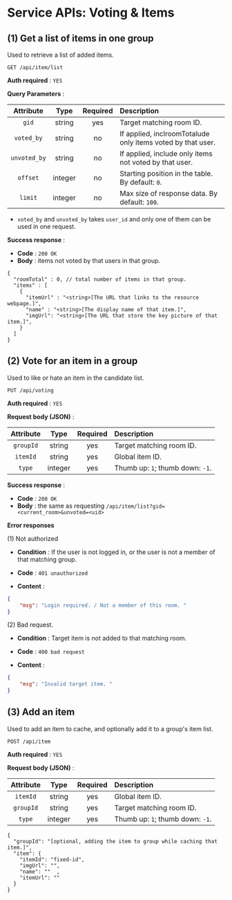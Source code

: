 # Service APIs: Voting & Items

## (1) Get a list of items in one group

Used to retrieve a list of added items.

```
GET /api/item/list
```

**Auth required** : `YES`

**Query Parameters** :

| Attribute | Type     | Required | Description   |
| :--------: | :--------: | :--------: | :-------------- |
| `gid` | string | yes | Target matching room ID. |
| `voted_by` | string | no | If applied, inclroomTotalude only items voted by that user. |
| `unvoted_by` | string | no | If applied, include only items not voted by that user. |
| `offset` | integer | no | Starting position in the table. By default: `0`. |
| `limit` | integer | no | Max size of response data. By default: `100`. |

- `voted_by` and `unvoted_by` takes `user_id` and only one of them can be used in one request.

**Success response** :

- **Code** : `200 OK`
- **Body** : items not voted by that users in that group. 

```json5
{
  "roomTotal" : 0, // total number of items in that group.
  "items" : [
    {
      "itemUrl" : "<string>[The URL that links to the resource webpage.]",
      "name" : "<string>[The display name of that item.]",
      "imgUrl": "<string>[The URL that store the key picture of that item.]",
    }
  ]
}
```

## (2) Vote for an item in a group

Used to like or hate an item in the candidate list.

```
PUT /api/voting
```

**Auth required** : `YES`

**Request body (JSON)** : 

| Attribute | Type | Required | Description |
| :------: | :-----: | :-----: | :--------- |
| `groupId` | string | yes | Target matching room ID. |
| `itemId` | string | yes | Global item ID. |
| `type` | integer | yes | Thumb up: `1`; thumb down: `-1`. |

**Success response** :

- **Code** : `200 OK`
- **Body** : the same as requesting `/api/item/list?gid=<current_room>&unvoted=<uid>`

**Error responses**

(1) Not authorized

- **Condition** : If the user is not logged in, or the user is not a member of that matching group. 

- **Code** : `401 unauthorized`

- **Content** :

```json
{
    "msg": "Login required. / Not a member of this room. "
}
```

(2) Bad request.

- **Condition** : Target item is not added to that matching room. 

- **Code** : `400 bad request`

- **Content** :

```json
{
    "msg": "Invalid target item. "
}
```

## (3) Add an item

Used to add an item to cache, and optionally add it to a group's item list.

```
POST /api/item
```

**Auth required** : `YES`

**Request body (JSON)** : 

| Attribute | Type | Required | Description |
| :------: | :-----: | :-----: | :--------- |
| `itemId` | string | yes | Global item ID. |
| `groupId` | string | yes | Target matching room ID. |
| `type` | integer | yes | Thumb up: `1`; thumb down: `-1`. |

```json5
{
  "groupId": "[optional, adding the item to group while caching that item.]",
  "item": {
    "itemId": "fixed-id",
    "imgUrl": "",
    "name": ""  ,
    "itemUrl": ""
  }
}
```

